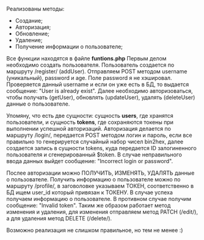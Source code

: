 Реализованы методы:
- Создание;
- Авторизация;
- Обновление;
- Удаление;
- Получение информации о пользователе;

Все функции находятся в файле **funtions.php**
Первым делом необходимо создать пользователя. Пользователь создается по маршруту /register/ (addUser). Отправляем POST методом username (уникальный), password и age. Поле password я не хэшировал. Проверяется данный username и если он уже есть в БД, то выдается сообщение: "User is already exist".
Далее необходимо авторизоваться, чтобы получать (getUser), обновлять (updateUser), удалять (deleteUser) данные о пользователе.

Упомяну, что есть две сущности: сущность **users**, где хранятся пользователи, и сущность **tokens**, где сохраняются токены при выполнении успешной авторизаций.
Авторизация делается по маршруту /login/, передается POST методом логин и пароль, если все правильно то генерируется случайный набор чисел bin2hex, далее создается запись в сущности tokens, куда передается ID залогиненного пользователя и сгенерированный $token. В случае неправильного ввода данных выйдет сообщение: "Incorrect login or password".

Послее авторизации можно ПОЛУЧИТЬ, ИЗМЕНЯТЬ, УДАЛЯТЬ данные о пользователе. Получить информацию о пользователе можно по маршруту /profile/, в заговоловке указываем ТОКЕН, соответственно в БД ищем user_id который привязан к ТОКЕНУ. В случае успеха получаем информацию о пользователе. В противном случае получим сообщение: "Invalid token".
Таким же образом работает метод изменения и удаления, для изменения отправляем метод PATCH (/edit/), а для удаления метод DELETE (/delete/).

Возможно реализация не слишком правильное, но тем не менее :)
